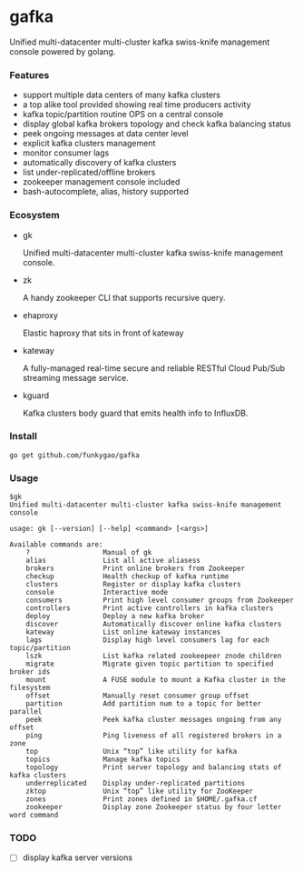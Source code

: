 # gafka 
Unified multi-datacenter multi-cluster kafka swiss-knife management console powered by golang.

### Features

- support multiple data centers of many kafka clusters
- a top alike tool provided showing real time producers activity
- kafka topic/partition routine OPS on a central console
- display global kafka brokers topology and check kafka balancing status
- peek ongoing messages at data center level
- explicit kafka clusters management
- monitor consumer lags
- automatically discovery of kafka clusters
- list under-replicated/offline brokers
- zookeeper management console included
- bash-autocomplete, alias, history supported

### Ecosystem

- gk
 
  Unified multi-datacenter multi-cluster kafka swiss-knife management console.

- zk

  A handy zookeeper CLI that supports recursive query.

- ehaproxy

  Elastic haproxy that sits in front of kateway

- kateway

  A fully-managed real-time secure and reliable RESTful Cloud Pub/Sub streaming message service.

- kguard

  Kafka clusters body guard that emits health info to InfluxDB.

### Install

    go get github.com/funkygao/gafka

### Usage

    $gk
    Unified multi-datacenter multi-cluster kafka swiss-knife management console
    
    usage: gk [--version] [--help] <command> [<args>]
    
    Available commands are:
        ?                  Manual of gk
        alias              List all active aliasess
        brokers            Print online brokers from Zookeeper
        checkup            Health checkup of kafka runtime
        clusters           Register or display kafka clusters
        console            Interactive mode
        consumers          Print high level consumer groups from Zookeeper
        controllers        Print active controllers in kafka clusters
        deploy             Deploy a new kafka broker
        discover           Automatically discover online kafka clusters
        kateway            List online kateway instances
        lags               Display high level consumers lag for each topic/partition
        lszk               List kafka related zookeepeer znode children
        migrate            Migrate given topic partition to specified broker ids
        mount              A FUSE module to mount a Kafka cluster in the filesystem
        offset             Manually reset consumer group offset
        partition          Add partition num to a topic for better parallel
        peek               Peek kafka cluster messages ongoing from any offset
        ping               Ping liveness of all registered brokers in a zone
        top                Unix “top” like utility for kafka
        topics             Manage kafka topics
        topology           Print server topology and balancing stats of kafka clusters
        underreplicated    Display under-replicated partitions
        zktop              Unix “top” like utility for ZooKeeper
        zones              Print zones defined in $HOME/.gafka.cf
        zookeeper          Display zone Zookeeper status by four letter word command

### TODO

- [ ] display kafka server versions

